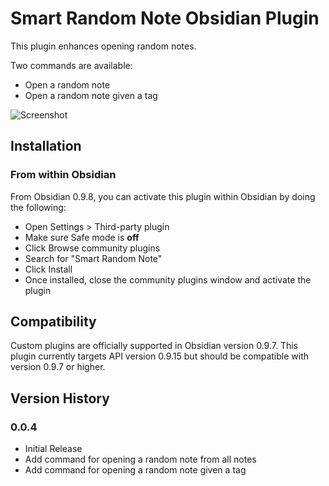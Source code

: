 # Smart Random Note Obsidian Plugin
This plugin enhances opening random notes.

Two commands are available:
- Open a random note
- Open a random note given a tag

![Screenshot](https://github.com/erichalldev/obsidian-smart-random-note/blob/main/screenshot.gif)

## Installation

### From within Obsidian
From Obsidian 0.9.8, you can activate this plugin within Obsidian by doing the following:
- Open Settings > Third-party plugin
- Make sure Safe mode is **off**
- Click Browse community plugins
- Search for "Smart Random Note"
- Click Install
- Once installed, close the community plugins window and activate the plugin

## Compatibility
Custom plugins are officially supported in Obsidian version 0.9.7. This plugin currently targets API version 0.9.15 but should be compatible with version 0.9.7 or higher.

## Version History
### 0.0.4
- Initial Release
- Add command for opening a random note from all notes
- Add command for opening a random note given a tag

